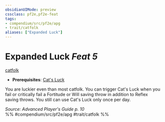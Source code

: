 ```yaml
---
obsidianUIMode: preview
cssclass: pf2e,pf2e-feat
tags:
- compendium/src/pf2e/apg
- trait/catfolk
aliases: ["Expanded Luck"]
---
```

# Expanded Luck  *Feat 5*  
[catfolk](rules/traits/catfolk-b1.md)  

- **Prerequisites**: [Cat's Luck](compendium/feats/cats-luck-apg.md)

You are luckier even than most catfolk. You can trigger Cat's Luck when you fail or critically fail a Fortitude or Will saving throw in addition to Reflex saving throws. You still can use Cat's Luck only once per day.

*Source: Advanced Player's Guide p. 10*  
%% #compendium/src/pf2e/apg #trait/catfolk %%